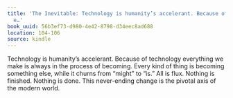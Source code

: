 ```yaml
---
title: 'The Inevitable: Technology is humanity’s accelerant. Because of technology
  e…'
book_uuid: 56b3ef73-d980-4e42-8798-d34eec8ad688
location: 104-106
source: kindle
---
```


Technology is humanity’s accelerant. Because of technology everything we make is always in the process of becoming. Every kind of thing is becoming something else, while it churns from “might” to “is.” All is flux. Nothing is finished. Nothing is done. This never-ending change is the pivotal axis of the modern world.